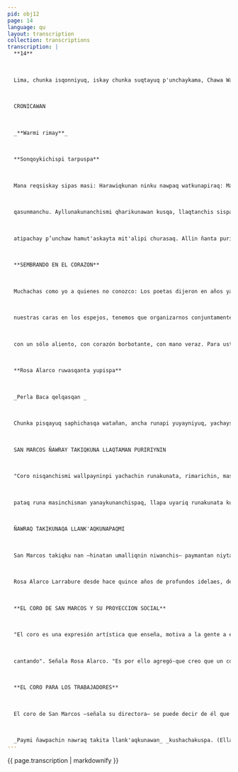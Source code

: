 ```yaml
---
pid: obj12
page: 14
language: qu
layout: transcription
collection: transcriptions
transcription: |
  **14**
  
  
  
  Lima, chunka isqonniyuq, iskay chunka suqtayuq p'unchaykama, Chawa Warki killa 1975
  
  
  
  CRONICAWAN
  
  
  
  _**Warmi rimay**_
  
  
  
  **Sonqoykichispi tarpuspa**
  
  
  
  Mana reqsiskay sipas masi: Harawiqkunan ninku nawpaq watkunapiraq: Manan fan kaochu, ñankunaga mastarikun puririywanmi. Hinallataqmi lliw ruwaypipas, saykuywanmi, hunpiywanmi sachakunapaq sayarin, qoyllurkuna pas llipipipin. Sasarapuni ripuq watakunspi noqanchistan qhawawaranchi: t'ikata hina, sumaq p'achasqa, allin limpisqa, sonqonchispitag ch’usaq wayralla paqarimuq. Kay ch’aqway anqayllikuy p’unchawkunapi, manañan warmikunaqa. sipaskunaq, uyallanchistachu lirpi gespipi qhaway
  
  
  
  qasunmanchu. Ayllunakunanchismi qharikunawan kusqa, llaqtanchis sispanpi taskirinanchispaq Kawsashanchismi mana qonqay watakunata. Hamuq runakunacha noqonchismanta rimanqa. Purisqanchista chaninchanqa hotaq chatawasun qhasilla tiyasqanchismanta Qhariq sispanpi llaqtanchis rayku llankananchis. Manan hoqllapaq qochorikuy kanchu hatun qocha muchuriynin chawpinpi. Kaykunamantan qankunawan CRONICAWAN raphimanta pacha rimasaq Ch'ulla samayllawan, phutiq sonqowan, mana pantay makiwan. Qankunapaq
  
  
  
  atipachay p’unchaw hamut'askayta mit'alipi churasaq. Allin ñanta puririnanchispag, chika chikallata rimayamusaq, ichaqa cheqaqpi saphichasqata. Kunanmanta pacha ñanayku kayta munani, sumaq nunayniykichis sonqoyman chayananpaq. Wawarmi sirkaypi aylli paqarimunanpaq. Chayllatan kunan rimarisaykichis. Zaida Bustamante Lima llaqtapi, atipachay p’unchawpi chawawarki killa, 1975 Watapi.
  
  
  
  **SEMBRANDO EN EL CORAZON**
  
  
  
  Muchachas como yo a quienes no conozco: Los poetas dijeron en años ya pasados: "No hay caminos, los caminos se extienden al andar". Asi es en cuanto hacemos, con cansancios y con sudor se levantan hasta los árboles, con esfuerzos y agonías parpadean las estrellas. En años que ya se fueron nos miraban a nosotras, únicamente como a flores, miraban nuestros hermosos vestidos, bien pintaditas, pero en nuestros corazones sólo vientos de nada amanecían. En estos dias de revolución, las mujeres, las muchachas, ya no podemos pasar los días mirando
  
  
  
  nuestras caras en los espejos, tenemos que organizarnos conjuntamente que los varones, para marchar a lado de nuestro pueblo. Estamos viviendo años que no podremos olvidar. Las gentes que vengan hablarán de nosotras, sope sarán nuestros caminos, o nos acusarán por la calma con que vivimos. Junto los varones debemos trabajar por nuestro pueblo. No hay alegría para uno solo en medio de un mar de sufrimiento. De estas cosas hablaré con ustedes desde las páginas de CRONICAWAN
  
  
  
  con un sólo aliento, con corazón borbotante, con mano veraz. Para ustedes los días martes, agregaré mis ideas en este periódico, para que caminemos por senderos correctos, hablando poco, pero, eso si enraizándola en la verdad Desde ahora quiero ser vuestra hermana, quiero que llegue vuestro hermoso espíritu a mi corazór para que en mis venas de mujer amanezca la canción. Por, ahora nada más les hablo. Zaida Bustamante. En la ciudad de Lima, día martes, mes de agosto, año de 1975.
  
  
  
  **Rosa Alarco ruwasqanta yupispa**
  
  
  
  _Perla Baca qelqasqan _
  
  
  
  Chunka pisqayuq saphichasqa watañan, ancha runapi yuyayniyuq, yachaysapa llank'ananwan Rosa Alarco Larrabure San Marcos Yachay Wasiq takiqkunata umallin. Paymi CRONICAWAN Mit'aliman yuyarichin kinsa chunka wataña yachaynin hunt'asqanta Conservatorio Nacional de Música Yachay Wasipi, chaymantataq Rosa de Santa Maria Yachay Wasipi takiqkunaq yachachisqan paykunan karanku Limapi takiqkunamanta aswan ñawpaqen. Chay ashkha puriyniyuq qanchis watapin, San Marcos yachay wasimante wayna sipaskuna wajyarinku, takiyta yachachinanpaq, Coro nisqanchista kamanankupaq. Mana imata mañakuspan paykunawan huñuykuran, iskay wata purisqanmantaq Chay Yachay Wasiq Federacion nisqanchis, yachachiqkunawan kuskacharan. Kay llanlla sunqoyuq warmin, kay pawqar nunayuq warmin, pisillan hina nunata aypanku, ñawray takikunata kunan yachachishan, chay yachachisqanpitaq llapan, runakunaman mast'arinku.
  
  
  
  SAN MARCOS ÑAWRAY TAKIQKUNA LLAQTAMAN PURIRIYNIN
  
  
  
  "Coro nisqanchismi wallpayninpi yachachin runakunata, rimarichin, masichaypi llank'achin misk'ichikunanpaq, hinas
  
  
  
  pataq runa masinchisman yanaykunanchispaq, llapa uyariq runakunata kuyurichinanpag. Kay ñawray takikunan llaqtaq nunanta apachinan, takisqanpin runamanta ninan:". Hinatan niwanchis Rosa Alarco. Kay p’uchukaypi rimasqaymi San Marcos Yachay Wasiq takiqkunaq ñannin, paykunan pisqa chunka kashanku
  
  
  
  ÑAWRAQ TAKIKUNAQA LLANK'AQKUNAPAQMI
  
  
  
  San Marcos takiqku nan —hinatan umalliqnin niwanchis— paymantan niyta atinchis, llank'aqku naman, llapallan llaqta runakunaman chaypin ñawpaq ñankuñata kicharirqan. "Rinaykupaqqa hui qelqallapin mañaku anku, chay qelqatan churananku San Marcos hatun wasinpi chay wasin kashan Parque Universitario nisqanchispi. chaypin takiyta yachayku, hinaspa ñuqayku chay llank'anakunaman, llaqtakunaman ima rinayku paq..." 1963 watamanta pachan paykuna sapa k’uychichay p’unchay wayna llaqtakunaman rinku, rillankutaq yachaqkunaq, llank’aqkunaq mañakusqankuman. Nillawanchistaqmi Rosa Alarco, chunka hujniyuq llaqtakunatañan Peru llaqtanchismanta puririyki, hinaspataqmi takinña Chile, Ecuador llaqtakunaq Rayminkunapi, chay llaqtakunapin allintapuni takiran...
  
  
  
  Rosa Alarco Larrabure desde hace quince años de profundos idelaes, de un espíritu humanista y de reconocida capacidad profesional dirige, el Coro de la Universidad Mayor de San Marcos. Ella recuerda a CRONICAWAN que hace treinte años se graduó en el Conservatorio de Música y de allí pasó a dirigir el primer coro femenino escolar que tuvo Lima, con las alumnas del Colegio Rosa de Santa María. Transcurrido esos siete años de profícua trayectoria, fue solicitada por un grupo de estudiantes de la Universidad de San Marcos que deseaban crear un coro. Se unió a ellos desinteresadamente hasta que al cabo de dos años la federación universitaria logró integrarla al cuerpe docente de ese centro de estudios. Esta mujer sensible llena de espíritu primavera que pocos logran alcanzar está dedicada hoy a la docencia de la música y dentro de ella al trabajo de proyección social.
  
  
  
  **EL CORO DE SAN MARCOS Y SU PROYECCION SOCIAL**
  
  
  
  "El coro es una expresión artística que enseña, motiva a la gente a expresarse, a trabajar en conjunto y a trabajar para agradar y servir a los demás, incentivar al espiritu de todo aquel que lo escucha. Este debe siempre llevar un mensajae social, humano en lo que expresa
  
  
  
  cantando". Señala Rosa Alarco. "Es por ello agregó-que creo que un coro universitario no sólo debe ser esquisito sino, debe enseñar a todo aquel que desee además de llegara las grandes mayorías poblacionales. Esto último es una norma del Coro de San Marcos actualmente formado por un grupo de 50 integrantes.
  
  
  
  **EL CORO PARA LOS TRABAJADORES**
  
  
  
  El coro de San Marcos —señala su directora— se puede decir de él que es pionero en proyectar su labor artística a las comunidades de trabajadores y grandes masas poblacionales. "Sôlo tienen que solicitar nuestra presencia a través de un oficio que se deposita en la Casona de San Marcos de Parque Universitario, lugar donde practicamos los del coro, para nosotros concurrir a centros de trabajo, comunidades y poblaciones". Ellos desde el año 1963 todos los sábados concurren a pueblos jôvenes sindicatos, grupos estudiantiles y de trabajadores que se lo soliciten. Rosa Alarco nos dice también que, el coro a realizado giras por once departamentos de nuestro territorio y ha cantado en festivales en Chile y Ecuador, en donde siempre ha tenido una actuación relevante.
  
  
  
  _Paymi ñawpachin nawraq takita llank'aqkunawan_ _kushachakuspa. (Ella incentiva al Coro identificán_ _dola con los trabajadores)._
---
```


{{ page.transcription | markdownify }}
